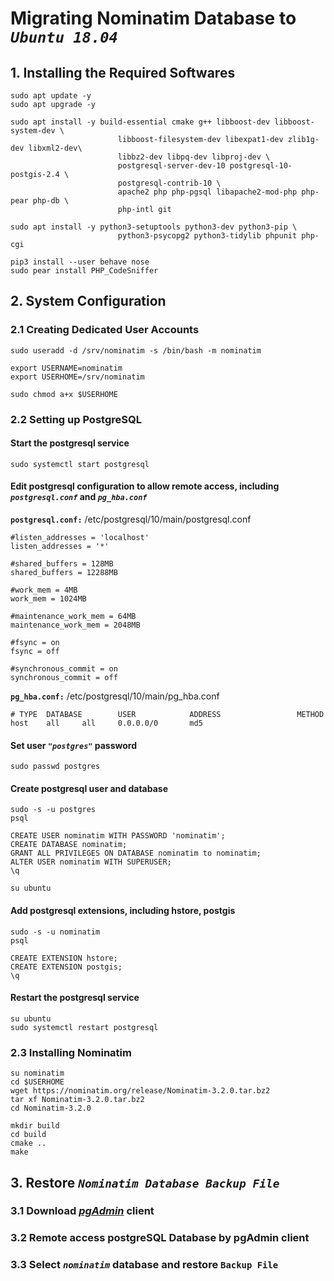 # __Migrating Nominatim Database to _`Ubuntu 18.04`___

## __1. Installing the Required Softwares__

```
sudo apt update -y
sudo apt upgrade -y

sudo apt install -y build-essential cmake g++ libboost-dev libboost-system-dev \
                        libboost-filesystem-dev libexpat1-dev zlib1g-dev libxml2-dev\
                        libbz2-dev libpq-dev libproj-dev \
                        postgresql-server-dev-10 postgresql-10-postgis-2.4 \
                        postgresql-contrib-10 \
                        apache2 php php-pgsql libapache2-mod-php php-pear php-db \
                        php-intl git

sudo apt install -y python3-setuptools python3-dev python3-pip \
                        python3-psycopg2 python3-tidylib phpunit php-cgi

pip3 install --user behave nose
sudo pear install PHP_CodeSniffer
```

## __2. System Configuration__

### __2.1 Creating Dedicated User Accounts__

```
sudo useradd -d /srv/nominatim -s /bin/bash -m nominatim

export USERNAME=nominatim
export USERHOME=/srv/nominatim

sudo chmod a+x $USERHOME
```

### __2.2 Setting up PostgreSQL__

#### Start the postgresql service

```
sudo systemctl start postgresql
```

#### Edit postgresql configuration to allow remote access, including _`postgresql.conf`_ and _`pg_hba.conf`_

__`postgresql.conf:`__ /etc/postgresql/10/main/postgresql.conf

```
#listen_addresses = 'localhost'
listen_addresses = '*'

#shared_buffers = 128MB
shared_buffers = 12288MB

#work_mem = 4MB
work_mem = 1024MB

#maintenance_work_mem = 64MB
maintenance_work_mem = 2048MB

#fsync = on
fsync = off

#synchronous_commit = on
synchronous_commit = off
```

__`pg_hba.conf:`__ /etc/postgresql/10/main/pg_hba.conf

```
# TYPE  DATABASE        USER            ADDRESS                 METHOD
host	all		all		0.0.0.0/0		md5
```

#### Set user _`"postgres"`_ password

```
sudo passwd postgres
```

#### Create postgresql user and database

```
sudo -s -u postgres
psql

CREATE USER nominatim WITH PASSWORD 'nominatim';
CREATE DATABASE nominatim;
GRANT ALL PRIVILEGES ON DATABASE nominatim to nominatim;
ALTER USER nominatim WITH SUPERUSER;
\q

su ubuntu
```

#### Add postgresql extensions, including hstore, postgis

```
sudo -s -u nominatim
psql

CREATE EXTENSION hstore;
CREATE EXTENSION postgis;
\q
```

#### Restart the postgresql service

```
su ubuntu
sudo systemctl restart postgresql
```

### __2.3 Installing Nominatim__

```
su nominatim
cd $USERHOME
wget https://nominatim.org/release/Nominatim-3.2.0.tar.bz2
tar xf Nominatim-3.2.0.tar.bz2
cd Nominatim-3.2.0

mkdir build
cd build
cmake ..
make
```

## __3. Restore _`Nominatim Database Backup File`___

### __3.1 Download _[pgAdmin](https://www.pgadmin.org/download/)_ client__

### __3.2 Remote access postgreSQL Database by pgAdmin client__

### __3.3 Select _`nominatim`_ database and restore `Backup File`__


